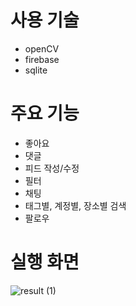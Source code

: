 # 사용 기술
- openCV
- firebase
- sqlite

# 주요 기능
- 좋아요
- 댓글
- 피드 작성/수정
- 필터
- 채팅
- 태그별, 계정별, 장소별 검색
- 팔로우

# 실행 화면
![result (1)](https://user-images.githubusercontent.com/26181611/97955396-6c825b80-1de9-11eb-9c99-1cafafe963e6.gif)
<br>
